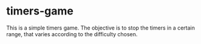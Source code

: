 # timers-game

This is a simple timers game. 
The objective is to stop the timers in a certain range, that varies according to the difficulty chosen.
